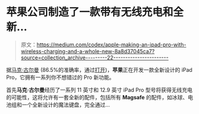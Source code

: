 # 苹果公司制造了一款带有无线充电和全新…

> 原文：<https://medium.com/codex/apple-making-an-ipad-pro-with-wireless-charging-and-a-whole-new-8a8d37045ca7?source=collection_archive---------22----------------------->

据[马克·古尔曼](https://appletrack.com/mark-gurman/) (86.5%的准确率，通过[打开](https://www.bloomberg.com/news/newsletters/2022-06-12/apple-s-aapl-ios-16-carplay-is-precursor-to-apple-car-wwdc-2022-recap-l4bczhc6))，**苹果**正在开发一款全新设计的 iPad Pro，它拥有一系列你不想错过的 Pro 新功能。

首先**马克·古尔曼**经历了一系列 11 英寸和 12.9 英寸 iPad Pro 型号将获得无线充电的可能性，这将允许有一套全新的配件，包括所有 **Magsafe** 的配件，如冰球、电池组和一个全新设计的魔法键盘，完全通过…